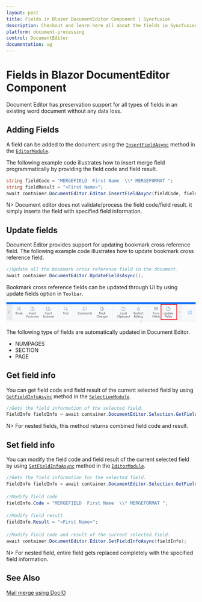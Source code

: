 ```yaml
---
layout: post
title: Fields in Blazor DocumentEditor Component | Syncfusion
description: Checkout and learn here all about the fields in Syncfusion Blazor DocumentEditor component and more.
platform: document-processing
control: DocumentEditor
documentation: ug
---
```


# Fields in Blazor DocumentEditor Component

Document Editor has preservation support for all types of fields in an existing word document without any data loss.

## Adding Fields

A field can be added to the document using the [`InsertFieldAsync`](https://help.syncfusion.com/cr/blazor/Syncfusion.Blazor.DocumentEditor.EditorModule.html#Syncfusion_Blazor_DocumentEditor_EditorModule_InsertFieldAsync_System_String_System_String_) method in the [`EditorModule`](https://help.syncfusion.com/cr/blazor/Syncfusion.Blazor.DocumentEditor.EditorModule.html).

The following example code illustrates how to insert merge field programmatically by providing the field code and field result.

```csharp
string fieldCode = "MERGEFIELD  First Name  \\* MERGEFORMAT ";
string fieldResult = "«First Name»";
await container.DocumentEditor.Editor.InsertFieldAsync(fieldCode, fieldResult);
```

N> Document editor does not validate/process the field code/field result. it simply inserts the field with specified field information.

## Update fields

Document Editor provides support for updating bookmark cross reference field. The following example code illustrates how to update bookmark cross reference field.

```csharp
//Update all the bookmark cross reference field in the document.
await container.DocumentEditor.UpdateFieldsAsync();
```

Bookmark cross reference fields can be updated through UI by using update fields option in `Toolbar`.

![Update bookmark cross reference field.](images/updatefields.png)

The following type of fields are automatically updated in Document Editor.

* NUMPAGES
* SECTION
* PAGE

## Get field info

You can get field code and field result of the current selected field by using [`GetFieldInfoAsync`](https://help.syncfusion.com/cr/blazor/Syncfusion.Blazor.DocumentEditor.SelectionModule.html#Syncfusion_Blazor_DocumentEditor_SelectionModule_GetFieldInfoAsync) method in the [`SelectionModule`](https://help.syncfusion.com/cr/blazor/Syncfusion.Blazor.DocumentEditor.SelectionModule.html).

```csharp
//Gets the field information of the selected field.
FieldInfo fieldInfo = await container.DocumentEditor.Selection.GetFieldInfoAsync();
```

N> For nested fields, this method returns combined field code and result.

## Set field info

You can modify the field code and field result of the current selected field by using [`SetFieldInfoAsync`](https://help.syncfusion.com/cr/blazor/Syncfusion.Blazor.DocumentEditor.EditorModule.html#Syncfusion_Blazor_DocumentEditor_EditorModule_SetFieldInfoAsync_Syncfusion_Blazor_DocumentEditor_FieldInfo_) method in the [`EditorModule`](https://help.syncfusion.com/cr/blazor/Syncfusion.Blazor.DocumentEditor.EditorModule.html).

```csharp
//Gets the field information for the selected field.
FieldInfo fieldInfo = await container.DocumentEditor.Selection.GetFieldInfoAsync();

//Modify field code
fieldInfo.Code = "MERGEFIELD  First Name  \\* MERGEFORMAT ";

//Modify field result
fieldInfo.Result = "«First Name»";

//Modify field code and result of the current selected field.
await container.DocumentEditor.Editor.SetFieldInfoAsync(fieldInfo);
```

N> For nested field, entire field gets replaced completely with the specified field information.

## See Also

[Mail merge using DocIO](https://help.syncfusion.com/file-formats/docio/working-with-mail-merge)